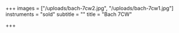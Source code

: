 +++
images = ["/uploads/bach-7cw2.jpg", "/uploads/bach-7cw1.jpg"]
instruments = "sold"
subtitle = ""
title = "Bach 7CW"

+++
